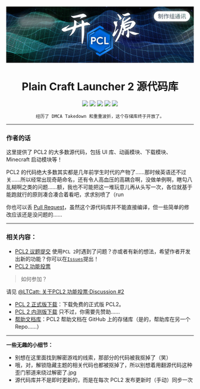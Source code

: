 <div align="center">
  
![Title](1.jpg)
  
# Plain Craft Launcher 2 源代码库
[![](https://img.shields.io/badge/爱发电-@龙腾猫跃-946ce6?style=flat,logo=afdian)](https://afdian.net/@LTCat)
[![](https://img.shields.io/github/issues/Hex-Dragon/PCL2?style=flat,logo=github)](https://github.com/Hex-Dragon/PCL2/issues)
[![](https://img.shields.io/github/forks/Hex-Dragon/PCL2?style=flat,logo=github)](https://github.com/Hex-Dragon/PCL2/network/members)
![](https://img.shields.io/github/stars/Hex-Dragon/PCL2?style=flat,logo=github)
[![](https://img.shields.io/badge/License-Custom-A31F34?logo=.NET&logoColor=ffffff&style=flat,logo=github)](https://github.com/Hex-Dragon/PCL2/blob/main/LICENSE.txt)
  
`经历了 DMCA Takedown 和重重波折，这个存储库终于开放了。`

</div>

---

### 作者的话
这里提供了 PCL2 的大多数源代码，包括 UI 库、动画模块、下载模块、Minecraft 启动模块等！

PCL2 的代码绝大多数其实都是几年前学生时代的产物了……那时候英语还不过关……所以经常出现奇葩命名，还有令人高血压的高耦合啊，没做单例啊，瞎勾八乱糊啊之类的问题……额，我也不可能把这一堆玩意儿再从头写一次，各位就基于能跑就行的原则凑合凑合着看吧，求求别喷了（run

你也可以丢 [Pull Request](https://github.com/Hex-Dragon/PCL2/pull)，虽然这个源代码库并不能直接编译，但一些简单的修改应该还是没问题的……

---

### 相关内容：
- [PCL2 议题提交](https://github.com/Hex-Dragon/PCL2/issues/new/choose)
  使用`PCL 2`时遇到了问题？亦或者有新的想法，希望作者开发出新的功能？你可以在[`Issues`](https://github.com/Hex-Dragon/PCL2/issues/new/choose)提出！
- [PCL2 功能投票](https://github.com/Hex-Dragon/PCL2/discussions/2)<br>

> 如何参加？

请见 [@LTCatt: 关于PCL2 功能投票·Discussion #2](https://github.com/Hex-Dragon/PCL2/discussions/2)

- [PCL 2 正式版下载](https://afdian.net/p/0164034c016c11ebafcb52540025c377)：下载免费的正式版 PCL2。
- [PCL 2 内测版下载](https://afdian.net/@LTCat)
  只不过，你需要先赞助……
- [帮助文档库](https://github.com/LTCatt/PCL2Help)：PCL2 帮助文档在 GitHub 上的存储库（是的，帮助库在另一个 Repo……）

---

**一些无趣的小细节：**
- 别想在这里面找到解密游戏的线索，那部分的代码被我抠掉了（笑）
- 哦，对，解锁隐藏主题的相关代码也都被抠掉了，所以别想着用翻源代码这种歪门邪道来绕过解密了.jpg
- 源代码库并不是即时更新的，而是在每次 PCL2 发布更新时（手动）同步一次
